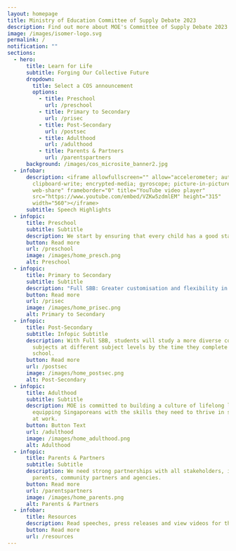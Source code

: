 ```yaml
---
layout: homepage
title: Ministry of Education Committee of Supply Debate 2023
description: Find out more about MOE's Committee of Supply Debate 2023 announcements here!
image: /images/isomer-logo.svg
permalink: /
notification: ""
sections:
  - hero:
      title: Learn for Life
      subtitle: Forging Our Collective Future
      dropdown:
        title: Select a COS announcement
        options:
          - title: Preschool
            url: /preschool
          - title: Primary to Secondary
            url: /prisec
          - title: Post-Secondary
            url: /postsec
          - title: Adulthood
            url: /adulthood
          - title: Parents & Partners
            url: /parentspartners
      background: /images/cos_microsite_banner2.jpg
  - infobar:
      description: <iframe allowfullscreen="" allow="accelerometer; autoplay;
        clipboard-write; encrypted-media; gyroscope; picture-in-picture;
        web-share" frameborder="0" title="YouTube video player"
        src="https://www.youtube.com/embed/VZKw5zdmlEM" height="315"
        width="560"></iframe>
      subtitle: Speech Highlights
  - infopic:
      title: Preschool
      subtitle: Subtitle
      description: We start by ensuring that every child has a good start in life.
      button: Read more
      url: /preschool
      image: /images/home_presch.png
      alt: Preschool
  - infopic:
      title: Primary to Secondary
      subtitle: Subtitle
      description: "Full SBB: Greater customisation and flexibility in learning."
      button: Read more
      url: /prisec
      image: /images/home_prisec.png
      alt: Primary to Secondary
  - infopic:
      title: Post-Secondary
      subtitle: Infopic Subtitle
      description: With Full SBB, students will study a more diverse combination of
        subjects at different subject levels by the time they complete secondary
        school.
      button: Read more
      url: /postsec
      image: /images/home_postsec.png
      alt: Post-Secondary
  - infopic:
      title: Adulthood
      subtitle: Subtitle
      description: MOE is committed to building a culture of lifelong learning and
        equipping Singaporeans with the skills they need to thrive in school and
        at work.
      button: Button Text
      url: /adulthood
      image: /images/home_adulthood.png
      alt: Adulthood
  - infopic:
      title: Parents & Partners
      subtitle: Subtitle
      description: We need strong partnerships with all stakeholders, including
        parents, community partners and agencies.
      button: Read more
      url: /parentspartners
      image: /images/home_parents.png
      alt: Parents & Partners
  - infobar:
      title: Resources
      description: Read speeches, press releases and view videos for this year's COS debate.
      button: Read more
      url: /resources
---
```


